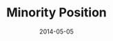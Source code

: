 ---
layout: media
category: media
series: "The New Man"
title: "Minority Position"
date: 2014-05-05
description: "The new man takes a minority position."
video: "https://s3.amazonaws.com/crossroadsvideomessages/thenewman_02.mp4"
video-poster: "https://www.crossroads.net/uploadedfiles/thenewman_02.jpg"
---
